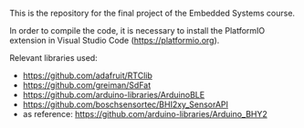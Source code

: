 This is the repository for the final project of the Embedded Systems course.

In order to compile the code, it is necessary to install the PlatformIO extension in Visual Studio Code (https://platformio.org).

Relevant libraries used:
  * https://github.com/adafruit/RTClib
  * https://github.com/greiman/SdFat
  * https://github.com/arduino-libraries/ArduinoBLE
  * https://github.com/boschsensortec/BHI2xy_SensorAPI
  * as reference: https://github.com/arduino-libraries/Arduino_BHY2
